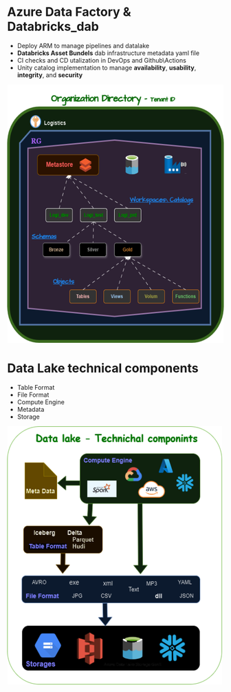# Azure Data Factory & Databricks_dab
- Deploy ARM to manage pipelines and datalake
- **Databricks Asset Bundels** dab infrastructure metadata yaml file
- CI checks and CD utalization in DevOps and Github\Actions
- Unity catalog implementation to manage **availability**, **usability**, **integrity**, and **security**

<img src="https://github.com/AmmarSahyoun/Databricks_dab/blob/main/pics/project-arch.png" alt="Business architecture" width="800" height="600">


# Data Lake technical components
* Table Format
* File Format
* Compute Engine
* Metadata
* Storage
<img src="https://github.com/AmmarSahyoun/Databricks_dab/blob/main/pics/DataLake.png" alt="Business architecture" width="500" height="600">
